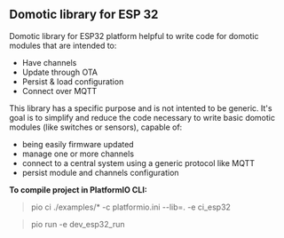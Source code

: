 ## Domotic library for ESP 32

Domotic library for ESP32 platform helpful to write code for domotic modules that are intended to:
- Have channels
- Update through OTA
- Persist & load configuration
- Connect over MQTT

This library has a specific purpose and is not intented to be generic.
It's goal is to simplify and reduce the code necessary to write basic domotic modules (like switches or sensors), capable of:
- being easily firmware updated
- manage one or more channels 
- connect to a central system using a generic protocol like MQTT
- persist module and channels configuration

**To compile project in PlatformIO CLI:**

> pio ci ./examples/* -c platformio.ini --lib=. -e ci_esp32

> pio run -e dev_esp32_run